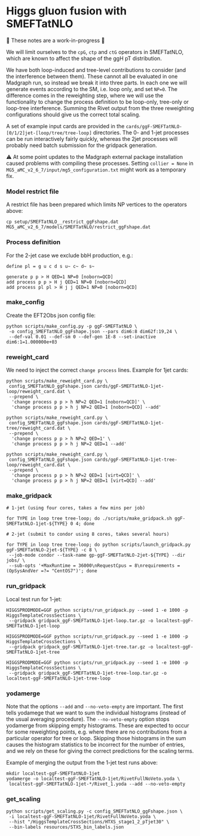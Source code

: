 # Higgs gluon fusion with SMEFTatNLO

🚧 These notes are a work-in-progress 🚧

We will limit ourselves to the `cpG`, `ctp` and `ctG` operators in SMEFTatNLO, which are known to affect the shape of the ggH pT distribution.

We have both loop-induced and tree-level contributions to consider (and the interference between them).
These cannot all be evaluated in one Madgraph run, so instead we break it into three parts.
In each one we will generate events according to the SM, i.e. loop only, and set `NP=0`.
The difference comes in the reweighting step, where we will use the functionality to change the process definition to be loop-only, tree-only or loop-tree interference.
Summing the Rivet output from the three reweighting configurations should give us the correct total scaling.

A set of example input cards are provided in the `cards/ggF-SMEFTatNLO-[0/1/2]jet-[loop/tree/tree-loop]` directories.
The 0- and 1-jet processes can be run interactively fairly quickly, whereas the 2jet processes will probably need batch submission for the gridpack generation.

⚠️ At some point updates to the Madgraph external package installation caused problems with compiling these processes.
Setting `collier = None` in `MG5_aMC_v2_6_7/input/mg5_configuration.txt` might work as a temporary fix.

### Model restrict file

A restrict file has been prepared which limits NP vertices to the operators above:

```shell
cp setup/SMEFTatNLO__restrict_ggFshape.dat MG5_aMC_v2_6_7/models/SMEFTatNLO/restrict_ggFshape.dat
```

### Process definition

For the 2-jet case we exclude bbH production, e.g.:

```
define pl = g u c d s u~ c~ d~ s~

generate p p > H QED=1 NP=0 [noborn=QCD]
add process p p > H j QED=1 NP=0 [noborn=QCD]
add process pl pl > H j j QED=1 NP=0 [noborn=QCD]
```

### make_config

Create the EFT2Obs json config file:

```shell
python scripts/make_config.py -p ggF-SMEFTatNLO \
 -o config_SMEFTatNLO_ggFshape.json --pars dim6:8 dim62f:19,24 \
 --def-val 0.01 --def-sm 0 --def-gen 1E-8 --set-inactive dim6:1=1.000000e+03
```

### reweight_card

We need to inject the correct `change process` lines. Example for 1jet cards:

```shell
python scripts/make_reweight_card.py \
 config_SMEFTatNLO_ggFshape.json cards/ggF-SMEFTatNLO-1jet-loop/reweight_card.dat \
 --prepend \
  'change process p p > h NP=2 QED=1 [noborn=QCD]' \
  'change process p p > h j NP=2 QED=1 [noborn=QCD] --add'

python scripts/make_reweight_card.py \
 config_SMEFTatNLO_ggFshape.json cards/ggF-SMEFTatNLO-1jet-tree/reweight_card.dat \
 --prepend \
  'change process p p > h NP=2 QED=1' \
  'change process p p > h j NP=2 QED=1 --add'

python scripts/make_reweight_card.py \
 config_SMEFTatNLO_ggFshape.json cards/ggF-SMEFTatNLO-1jet-tree-loop/reweight_card.dat \
 --prepend \
  'change process p p > h NP=2 QED=1 [virt=QCD]' \
  'change process p p > h j NP=2 QED=1 [virt=QCD] --add'
```

### make_gridpack

```shell
# 1-jet (using four cores, takes a few mins per job)

for TYPE in loop tree tree-loop; do ./scripts/make_gridpack.sh ggF-SMEFTatNLO-1jet-${TYPE} 0 4; done

# 2-jet (submit to condor using 8 cores, takes several hours)

for TYPE in loop tree tree-loop; do python scripts/launch_gridpack.py ggF-SMEFTatNLO-2jet-${TYPE} -c 8 \
 --job-mode condor --task-name gp-ggF-SMEFTatNLO-2jet-${TYPE} --dir jobs/ \
 --sub-opts '+MaxRuntime = 36000\nRequestCpus = 8\nrequirements = (OpSysAndVer =?= "CentOS7")'; done
```

### run_gridpack

Local test run for 1-jet:

```shell
HIGGSPRODMODE=GGF python scripts/run_gridpack.py --seed 1 -e 1000 -p HiggsTemplateCrossSections \
 --gridpack gridpack_ggF-SMEFTatNLO-1jet-loop.tar.gz -o localtest-ggF-SMEFTatNLO-1jet-loop

HIGGSPRODMODE=GGF python scripts/run_gridpack.py --seed 1 -e 1000 -p HiggsTemplateCrossSections \
 --gridpack gridpack_ggF-SMEFTatNLO-1jet-tree.tar.gz -o localtest-ggF-SMEFTatNLO-1jet-tree

HIGGSPRODMODE=GGF python scripts/run_gridpack.py --seed 1 -e 1000 -p HiggsTemplateCrossSections \
 --gridpack gridpack_ggF-SMEFTatNLO-1jet-tree-loop.tar.gz -o localtest-ggF-SMEFTatNLO-1jet-tree-loop
```

### yodamerge

Note that the options `--add` and `--no-veto-empty` are important.
The first tells yodamege that we want to sum the individual histograms (instead of the usual averaging procedure).
The `--no-veto-empty` option stops yodamerge from skipping empty histograms.
These are expected to occur for some reweighting points, e.g. where there are no contributions from a particular operator for tree or loop.
Skipping those histograms in the sum causes the histogram statistics to be incorrect for the number of entries, and we rely on these for giving the correct predictions for the scaling terms.

Example of merging the output from the 1-jet test runs above:

```shell
mkdir localtest-ggF-SMEFTatNLO-1jet
yodamerge -o localtest-ggF-SMEFTatNLO-1jet/RivetFullNoVeto.yoda \
 localtest-ggF-SMEFTatNLO-1jet-*/Rivet_1.yoda --add --no-veto-empty
```

### get_scaling

```shell
python scripts/get_scaling.py -c config_SMEFTatNLO_ggFshape.json \
 -i localtest-ggF-SMEFTatNLO-1jet/RivetFullNoVeto.yoda \
 --hist "/HiggsTemplateCrossSections/HTXS_stage1_2_pTjet30" \
 --bin-labels resources/STXS_bin_labels.json
```







